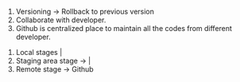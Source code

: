 
<!-- Git and github -->

<!-- What is git -->
<!-- Version control or source code management tool or software -->
<!-- what is github? -->
<!-- It a place to store all your source code. -->
<!-- bitbucket, Azure devops repos , gitlab-->
<!-- We should have latest changes. -->

<!-- Why do we need git or github? -->
1. Versioning -> Rollback to previous version
2. Collaborate with developer.
3. Github is centralized place to maintain all the codes from different developer.



<!-- Stages  -->
1. Local stages
     |
2. Staging area stage ->
     |
3. Remote stage -> Github


